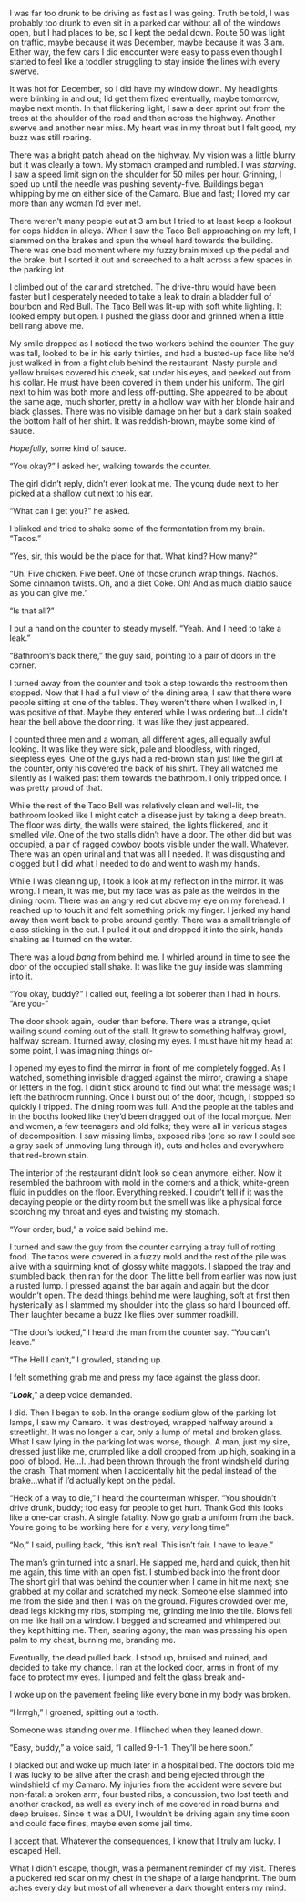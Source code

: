 I was far too drunk to be driving as fast as I was going. Truth be told, I was probably too drunk to even sit in a parked car without all of the windows open, but I had places to be, so I kept the pedal down. Route 50 was light on traffic, maybe because it was December, maybe because it was 3 am. Either way, the few cars I did encounter were easy to pass even though I started to feel like a toddler struggling to stay inside the lines with every swerve. 

It was hot for December, so I did have my window down. My headlights were blinking in and out; I’d get them fixed eventually, maybe tomorrow, maybe next month. In that flickering light, I saw a deer sprint out from the trees at the shoulder of the road and then across the highway. Another swerve and another near miss. My heart was in my throat but I felt good, my buzz was still roaring. 

There was a bright patch ahead on the highway. My vision was a little blurry but it was clearly a town. My stomach cramped and rumbled. I was *starving*. I saw a speed limit sign on the shoulder for 50 miles per hour. Grinning, I sped up until the needle was pushing seventy-five. Buildings began whipping by me on either side of the Camaro. Blue and fast; I loved my car more than any woman I’d ever met.

There weren’t many people out at 3 am but I tried to at least keep a lookout for cops hidden in alleys. When I saw the Taco Bell approaching on my left, I slammed on the brakes and spun the wheel hard towards the building. There was one bad moment where my fuzzy brain mixed up the pedal and the brake, but I sorted it out and screeched to a halt across a few spaces in the parking lot. 

I climbed out of the car and stretched. The drive-thru would have been faster but I desperately needed to take a leak to drain a bladder full of bourbon and Red Bull. The Taco Bell was lit-up with soft white lighting. It looked empty but open. I pushed the glass door and grinned when a little bell rang above me. 

My smile dropped as I noticed the two workers behind the counter. The guy was tall, looked to be in his early thirties, and had a busted-up face like he’d just walked in from a fight club behind the restaurant. Nasty purple and yellow bruises covered his cheek, sat under his eyes, and peeked out from his collar. He must have been covered in them under his uniform. The girl next to him was both more and less off-putting. She appeared to be about the same age, much shorter, pretty in a hollow way with her blonde hair and black glasses. There was no visible damage on her but a dark stain soaked the bottom half of her shirt. It was reddish-brown, maybe some kind of sauce. 

*Hopefully*, some kind of sauce. 

“You okay?” I asked her, walking towards the counter. 

The girl didn’t reply, didn’t even look at me. The young dude next to her picked at a shallow cut next to his ear. 

“What can I get you?” he asked. 

I blinked and tried to shake some of the fermentation from my brain. “Tacos.”

“Yes, sir, this would be the place for that. What kind? How many?” 

“Uh. Five chicken. Five beef. One of those crunch wrap things. Nachos. Some cinnamon twists. Oh, and a diet Coke. Oh! And as much diablo sauce as you can give me.” 

“Is that all?” 

I put a hand on the counter to steady myself. “Yeah. And I need to take a leak.” 

“Bathroom’s back there,” the guy said, pointing to a pair of doors in the corner. 

I turned away from the counter and took a step towards the restroom then stopped. Now that I had a full view of the dining area, I saw that there were people sitting at one of the tables. They weren’t there when I walked in, I was positive of that. Maybe they entered while I was ordering but…I didn’t hear the bell above the door ring. It was like they just appeared.

I counted three men and a woman, all different ages, all equally awful looking. It was like they were sick, pale and bloodless, with ringed, sleepless eyes. One of the guys had a red-brown stain just like the girl at the counter, only his covered the back of his shirt. They all watched me silently as I walked past them towards the bathroom. I only tripped once. I was pretty proud of that. 

While the rest of the Taco Bell was relatively clean and well-lit, the bathroom looked like I might catch a disease just by taking a deep breath. The floor was dirty, the walls were stained, the lights flickered, and it smelled *vile*. One of the two stalls didn’t have a door. The other did but was occupied, a pair of ragged cowboy boots visible under the wall. Whatever. There was an open urinal and that was all I needed. It was disgusting and clogged but I did what I needed to do and went to wash my hands.

While I was cleaning up, I took a look at my reflection in the mirror. It was wrong. I mean, it was me, but my face was as pale as the weirdos in the dining room. There was an angry red cut above my eye on my forehead. I reached up to touch it and felt something prick my finger. I jerked my hand away then went back to probe around gently. There was a small triangle of class sticking in the cut. I pulled it out and dropped it into the sink, hands shaking as I turned on the water.

There was a loud *bang* from behind me. I whirled around in time to see the door of the occupied stall shake. It was like the guy inside was slamming into it. 

“You okay, buddy?” I called out, feeling a lot soberer than I had in hours. “Are you-”

The door shook again, louder than before. There was a strange, quiet wailing sound coming out of the stall. It grew to something halfway growl, halfway scream. I turned away, closing my eyes. I must have hit my head at some point, I was imagining things or-

I opened my eyes to find the mirror in front of me completely fogged. As I watched, something invisible dragged against the mirror, drawing a shape or letters in the fog. I didn’t stick around to find out what the message was; I left the bathroom running. Once I burst out of the door, though, I stopped so quickly I tripped. The dining room was full. And the people at the tables and in the booths looked like they’d been dragged out of the local morgue. Men and women, a few teenagers and old folks; they were all in various stages of decomposition. I saw missing limbs, exposed ribs (one so raw I could see a gray sack of unmoving lung through it), cuts and holes and everywhere that red-brown stain. 

The interior of the restaurant didn’t look so clean anymore, either. Now it resembled the bathroom with mold in the corners and a thick, white-green fluid in puddles on the floor. Everything reeked. I couldn’t tell if it was the decaying people or the dirty room but the smell was like a physical force scorching my throat and eyes and twisting my stomach. 

“Your order, bud,” a voice said behind me. 

I turned and saw the guy from the counter carrying a tray full of rotting food. The tacos were covered in a fuzzy mold and the rest of the pile was alive with a squirming knot of glossy white maggots. I slapped the tray and stumbled back, then ran for the door. The little bell from earlier was now just a rusted lump. I pressed against the bar again and again but the door wouldn’t open. The dead things behind me were laughing, soft at first then hysterically as I slammed my shoulder into the glass so hard I bounced off. Their laughter became a buzz like flies over summer roadkill. 

“The door’s locked,” I heard the man from the counter say. “You can’t leave.”

“The Hell I can’t,” I growled, standing up. 

I felt something grab me and press my face against the glass door.

“***Look***,” a deep voice demanded. 

I did. Then I began to sob. In the orange sodium glow of the parking lot lamps, I saw my Camaro. It was destroyed, wrapped halfway around a streetlight. It was no longer a car, only a lump of metal and broken glass. What I saw lying in the parking lot was worse, though. A man, just my size, dressed just like me, crumpled like a doll dropped from up high, soaking in a pool of blood. He…I…had been thrown through the front windshield during the crash. That moment when I accidentally hit the pedal instead of the brake…what if I’d actually kept on the pedal.

“Heck of a way to die,” I heard the counterman whisper. “You shouldn’t drive drunk, buddy; too easy for people to get hurt. Thank God this looks like a one-car crash. A single fatality. Now go grab a uniform from the back. You’re going to be working here for a very, *very* long time”

“No,” I said, pulling back, “this isn’t real. This isn’t fair. I have to leave.”

The man’s grin turned into a snarl. He slapped me, hard and quick, then hit me again, this time with an open fist. I stumbled back into the front door. The short girl that was behind the counter when I came in hit me next; she grabbed at my collar and scratched my neck. Someone else slammed into me from the side and then I was on the ground. Figures crowded over me, dead legs kicking my ribs, stomping me, grinding me into the tile. Blows fell on me like hail on a window. I begged and screamed and whimpered but they kept hitting me. Then, searing agony; the man was pressing his open palm to my chest, burning me, branding me.

Eventually, the dead pulled back. I stood up, bruised and ruined, and decided to take my chance. I ran at the locked door, arms in front of my face to protect my eyes. I jumped and felt the glass break and-

I woke up on the pavement feeling like every bone in my body was broken. 

“Hrrrgh,” I groaned, spitting out a tooth. 

Someone was standing over me. I flinched when they leaned down. 

“Easy, buddy,” a voice said, “I called 9-1-1. They’ll be here soon.” 

I blacked out and woke up much later in a hospital bed. The doctors told me I was lucky to be alive after the crash and being ejected through the windshield of my Camaro. My injuries from the accident were severe but non-fatal: a broken arm, four busted ribs, a concussion, two lost teeth and another cracked, as well as every inch of me covered in road burns and deep bruises. Since it was a DUI, I wouldn’t be driving again any time soon and could face fines, maybe even some jail time. 

I accept that. Whatever the consequences, I know that I truly am lucky. I escaped Hell. 

What I didn’t escape, though, was a permanent reminder of my visit. There’s a puckered red scar on my chest in the shape of a large handprint. The burn aches every day but most of all whenever a dark thought enters my mind.